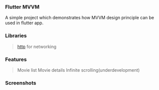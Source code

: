 ### Flutter MVVM
A simple project which demonstrates how MVVM design principle can be used in flutter app.

### Libraries
> [http](https://pub.dev/packages/http) for networking

### Features
> Movie list
> Movie details
> Infinite scrolling(underdevelopment)

### Screenshots
